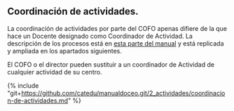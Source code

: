 ## Coordinación de actividades.

La coordinación de actividades por parte del COFO apenas difiere de la que hace un Docente designado como Coordinador de Actividad. La descripción de los procesos está en [esta parte del manual](https://catedu.gitbooks.io/manual-de-doceo-3-0/content/2_actividades/) y está replicada y ampliada en los apartados siguientes.

El COFO o el director pueden sustituir a un coordinador de Actividad de cualquier actividad de su centro. 


{% include "git+https://github.com/catedu/manualdoceo.git/2_actividades/coordinacion-de-actividades.md" %}
